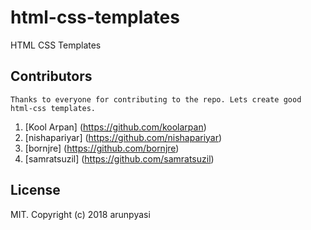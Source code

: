 # html-css-templates
HTML CSS Templates


## Contributors

	Thanks to everyone for contributing to the repo. Lets create good html-css templates.
1. [Kool Arpan] (https://github.com/koolarpan)
2. [nishapariyar] (https://github.com/nishapariyar)
3. [bornjre] (https://github.com/bornjre)
4. [samratsuzil] (https://github.com/samratsuzil)

## License

MIT. Copyright (c) 2018 arunpyasi
